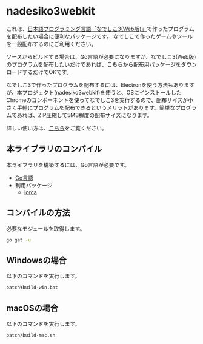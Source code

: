 # nadesiko3webkit

これは、[日本語プログラミング言語「なでしこ3(Web版)」](https://nadesi.com/)で作ったプログラムを配布したい場合に便利なパッケージです。
なでしこで作ったゲームやツールを一般配布するのにご利用ください。

ソースからビルドする場合は、Go言語が必要になりますが、なでしこ3(Web版)のプログラムを配布したいだけであれば、[こちら](https://github.com/kujirahand/nadesiko3webkit/releases)から配布用パッケージをダウンロードするだけでOKです。

なでしこ3で作ったプログラムを配布するには、Electronを使う方法もありますが、本プロジェクト(nadesiko3webkit)を使うと、OSにインストールしたChromeのコンポーネントを使ってなでしこ3を実行するので、配布サイズが小さく手軽にプログラムを配布できるというメリットがあります。簡単なプログラムであれば、ZIP圧縮して5MB程度の配布サイズになります。

詳しい使い方は、[こちら](batch/res/README.md)をご覧ください。

## 本ライブラリのコンパイル

本ライブラリを構築するには、Go言語が必要です。

 - [Go言語](https://golang.org/)
 - 利用パッケージ
   - [lorca](https://github.com/zserge/lorca)

## コンパイルの方法

必要なモジュールを取得します。

```bash
go get -u
```

## Windowsの場合

以下のコマンドを実行します。

```bash
batch¥build-win.bat
```

## macOSの場合

以下のコマンドを実行します。

```bash
batch/build-mac.sh
```

